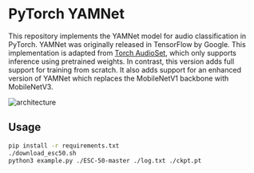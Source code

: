 # PyTorch YAMNet

This repository implements the YAMNet model for audio classification in PyTorch. YAMNet was originally released in TensorFlow by Google. This implementation is adapted from [Torch AudioSet](https://github.com/w-hc/torch_audioset), which only supports inference using pretrained weights. In contrast, this version adds full support for training from scratch. It also adds support for an enhanced version of YAMNet which replaces the MobileNetV1 backbone with MobileNetV3.

![architecture](https://github.com/user-attachments/assets/03ab628b-8bdc-4574-b92d-0a61683805a2)

## Usage


```bash
pip install -r requirements.txt
./download_esc50.sh
python3 example.py ./ESC-50-master ./log.txt ./ckpt.pt
```
